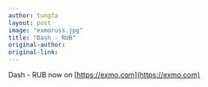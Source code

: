 ```yaml
---
author: tungfa
layout: post
image: "exmoruss.jpg"
title: "Dash - RUB"
original-author: 
original-link: 
---
```

Dash - RUB now on [https://exmo.com](https://exmo.com)
